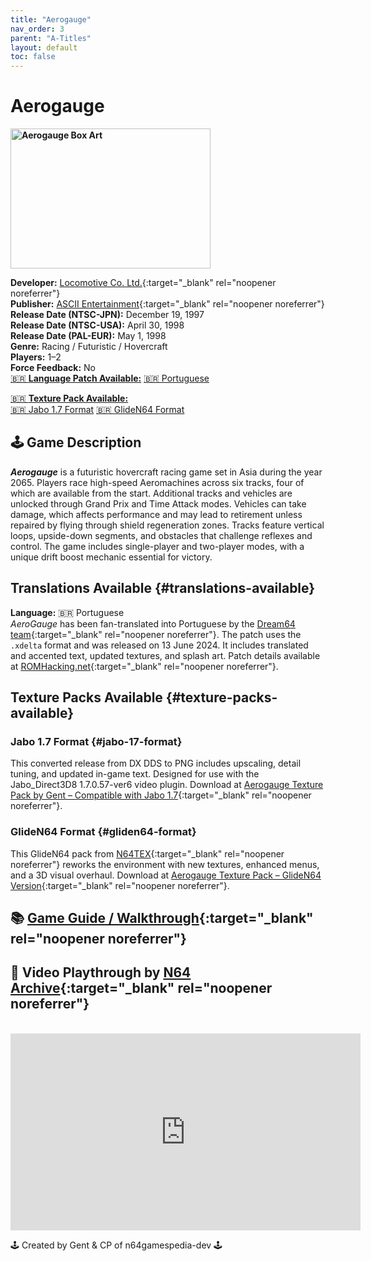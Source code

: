 ```yaml
---
title: "Aerogauge"
nav_order: 3
parent: "A-Titles"
layout: default
toc: false
---
```


# Aerogauge
<b>
<img src="https://upload.wikimedia.org/wikipedia/en/3/36/AeroGauge_Coverart.png" alt="Aerogauge Box Art" style="object-fit:cover;width:320px;height:224px"/>
</b>

**Developer:** [Locomotive Co. Ltd.](https://en.wikipedia.org/wiki/AeroGauge){:target="_blank" rel="noopener noreferrer"}  
**Publisher:** [ASCII Entertainment](https://en.wikipedia.org/wiki/ASCII_(company)){:target="_blank" rel="noopener noreferrer"}  
**Release Date (NTSC-JPN):** December 19, 1997  
**Release Date (NTSC-USA):** April 30, 1998  
**Release Date (PAL-EUR):** May 1, 1998  
**Genre:** Racing / Futuristic / Hovercraft  
**Players:** 1–2  
**Force Feedback:** No  
[🇧🇷 **Language Patch Available:**](#translations-available)
[🇧🇷 Portuguese](#portuguese-translation)

[🇧🇷 **Texture Pack Available:**](#texture-packs-available)  
[🇧🇷 Jabo 1.7 Format](#jabo-17-format)
[🇧🇷 GlideN64 Format](#gliden64-format)

## 🕹️ Game Description
<em><strong>Aerogauge</strong></em> is a futuristic hovercraft racing game set in Asia during the year 2065. Players race high-speed Aeromachines across six tracks, four of which are available from the start. Additional tracks and vehicles are unlocked through Grand Prix and Time Attack modes. Vehicles can take damage, which affects performance and may lead to retirement unless repaired by flying through shield regeneration zones. Tracks feature vertical loops, upside-down segments, and obstacles that challenge reflexes and control. The game includes single-player and two-player modes, with a unique drift boost mechanic essential for victory.

## Translations Available {#translations-available}  
**Language:** 🇧🇷 Portuguese  
*AeroGauge* has been fan-translated into Portuguese by the [Dream64 team](https://www.romhacking.net/community/7291/){:target="_blank" rel="noopener noreferrer"}. The patch uses the `.xdelta` format and was released on 13 June 2024. It includes translated and accented text, updated textures, and splash art. Patch details available at [ROMHacking.net](https://www.romhacking.net/translations/7330/){:target="_blank" rel="noopener noreferrer"}.

## Texture Packs Available {#texture-packs-available}  
### Jabo 1.7 Format {#jabo-17-format}  
This converted release from DX DDS to PNG includes upscaling, detail tuning, and updated in-game text. Designed for use with the Jabo_Direct3D8 1.7.0.57-ver6 video plugin. Download at [Aerogauge Texture Pack by Gent – Compatible with Jabo 1.7](https://www.n64textures.com/downloads/jabo-texture-packs/#AEROGAUGE%20-%20Jabo%201.7%20Texture%20Pack%20(PNG)%20-%20v1.6%20-%20Gent){:target="_blank" rel="noopener noreferrer"}.

### GlideN64 Format {#gliden64-format}  
This GlideN64 pack from [N64TEX](https://www.n64textures.com){:target="_blank" rel="noopener noreferrer"} reworks the environment with new textures, enhanced menus, and a 3D visual overhaul. Download at [Aerogauge Texture Pack – GlideN64 Version](https://www.n64textures.com/pj64-rdx-repo/aeroguage-game-page){:target="_blank" rel="noopener noreferrer"}.

## 📚 [Game Guide / Walkthrough](https://gamefaqs.gamespot.com/n64/196550-aerogauge/faqs/78607){:target="_blank" rel="noopener noreferrer"}

## 🎥 Video Playthrough by [N64 Archive](https://www.youtube.com/channel/UC1fUDTXUTKjpk_j7leAhAyw){:target="_blank" rel="noopener noreferrer"}  
<br />
<iframe width="560" height="315" src="https://www.youtube.com/embed/cvgNu2SATQM" title="Aerogauge – Full Playthrough by N64 Archive" frameborder="0" allowfullscreen></iframe>

🕹️ Created by Gent & CP of n64gamespedia-dev 🕹️

<!-- Vault Format: n64gamespedia-dev -->
<!-- Protocol Source: _vault-specs/format-protocol.md -->
